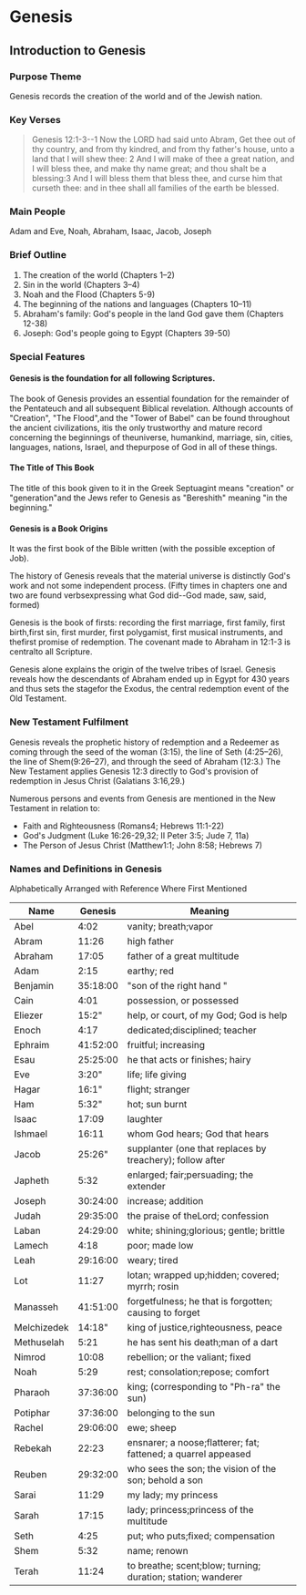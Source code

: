 # Genesis

## Introduction to Genesis

### Purpose Theme

Genesis records the creation of the world and of the Jewish nation.

### Key Verses

> Genesis 12:1-3--1 Now the LORD had said unto Abram, Get thee out of thy country, and from thy kindred, and from thy father's house, unto a land that I will shew thee: 2 And I will make of thee a great nation, and I will bless thee, and make thy name great; and thou shalt be a blessing:3 And I will bless them that bless thee, and curse him that curseth thee: and in thee shall all families of the earth be blessed.

### Main People

Adam and Eve, Noah, Abraham, Isaac, Jacob, Joseph

### Brief Outline

1. The creation of the world (Chapters 1–2)
2. Sin in the world (Chapters 3–4)
3. Noah and the Flood (Chapters 5-9)
4. The beginning of the nations and languages (Chapters 10–11)
5. Abraham's family: God's people in the land God gave them (Chapters 12-38)
6. Joseph: God's people going to Egypt (Chapters 39-50)

### Special Features

#### Genesis is the foundation for all following Scriptures.

The book of Genesis provides an essential foundation for the remainder of the Pentateuch and all subsequent Biblical revelation. Although accounts of "Creation", "The Flood",and the "Tower of Babel" can be found throughout the ancient civilizations, itis the only trustworthy and mature record concerning the beginnings of theuniverse, humankind, marriage, sin, cities, languages, nations, Israel, and thepurpose of God in all of these things.

#### The Title of This Book

The title of this book given to it in the Greek Septuagint means "creation" or "generation"and the Jews refer to Genesis as "Bereshith" meaning "in the beginning."

#### Genesis is a Book Origins

It was the first book of the Bible written (with the possible exception of Job).

The history of Genesis reveals that the material universe is distinctly God's work and not some independent process. (Fifty times in chapters one and two are found verbsexpressing what God did--God made, saw, said, formed)

Genesis is the book of firsts: recording the first marriage, first family, first birth,first sin, first murder, first polygamist, first musical instruments, and thefirst promise of redemption. The covenant made to Abraham in 12:1-3 is centralto all Scripture.

Genesis alone explains the origin of the twelve tribes of Israel. Genesis reveals how the descendants of Abraham ended up in Egypt for 430 years and thus sets the stagefor the Exodus, the central redemption event of the Old Testament.

### New Testament Fulfilment

Genesis reveals the prophetic history of redemption and a Redeemer as coming through the seed of the woman (3:15), the line of Seth (4:25–26), the line of Shem(9:26–27), and through the seed of Abraham (12:3.) The New Testament applies Genesis 12:3 directly to God's provision of redemption in Jesus Christ (Galatians 3:16,29.)

Numerous persons and events from Genesis are mentioned in the New Testament in relation to:

- Faith and Righteousness (Romans4; Hebrews 11:1-22)
- God's Judgment (Luke 16:26-29,32; II Peter 3:5; Jude 7, 11a)
- The Person of Jesus Christ (Matthew1:1; John 8:58; Hebrews 7)

### Names and Definitions in Genesis

Alphabetically Arranged with Reference Where First Mentioned

| Name        | Genesis  | Meaning                                                        |
| ----------- | -------- | -------------------------------------------------------------- |
| Abel        | 4:02     | vanity; breath;vapor                                           |
| Abram       | 11:26    | high father                                                    |
| Abraham     | 17:05    | father of a great multitude                                    |
| Adam        | 2:15     | earthy; red                                                    |
| Benjamin    | 35:18:00 | "son of the right hand "                                       |
| Cain        | 4:01     | possession, or possessed                                       |
| Eliezer     | 15:2"    | help, or court, of my God; God is help                         |
| Enoch       | 4:17     | dedicated;disciplined; teacher                                 |
| Ephraim     | 41:52:00 | fruitful; increasing                                           |
| Esau        | 25:25:00 | he that acts or finishes; hairy                                |
| Eve         | 3:20"    | life; life giving                                              |
| Hagar       | 16:1"    | flight; stranger                                               |
| Ham         | 5:32"    | hot; sun burnt                                                 |
| Isaac       | 17:09    | laughter                                                       |
| Ishmael     | 16:11    | whom God hears; God that hears                                 |
| Jacob       | 25:26"   | supplanter (one that replaces by treachery); follow after      |
| Japheth     | 5:32     | enlarged; fair;persuading; the extender                        |
| Joseph      | 30:24:00 | increase; addition                                             |
| Judah       | 29:35:00 | the praise of theLord; confession                              |
| Laban       | 24:29:00 | white; shining;glorious; gentle; brittle                       |
| Lamech      | 4:18     | poor; made low                                                 |
| Leah        | 29:16:00 | weary; tired                                                   |
| Lot         | 11:27    | lotan; wrapped up;hidden; covered; myrrh; rosin                |
| Manasseh    | 41:51:00 | forgetfulness; he that is forgotten; causing to forget         |
| Melchizedek | 14:18"   | king of justice,righteousness, peace                           |
| Methuselah  | 5:21     | he has sent his death;man of a dart                            |
| Nimrod      | 10:08    | rebellion; or the valiant; fixed                               |
| Noah        | 5:29     | rest; consolation;repose; comfort                              |
| Pharaoh     | 37:36:00 | king; (corresponding to "Ph-ra" the sun)                       |
| Potiphar    | 37:36:00 | belonging to the sun                                           |
| Rachel      | 29:06:00 | ewe; sheep                                                     |
| Rebekah     | 22:23    | ensnarer; a noose;flatterer; fat; fattened; a quarrel appeased |
| Reuben      | 29:32:00 | who sees the son; the vision of the son; behold a son          |
| Sarai       | 11:29    | my lady; my princess                                           |
| Sarah       | 17:15    | lady; princess;princess of the multitude                       |
| Seth        | 4:25     | put; who puts;fixed; compensation                              |
| Shem        | 5:32     | name; renown                                                   |
| Terah       | 11:24    | to breathe; scent;blow; turning; duration; station; wanderer   |
